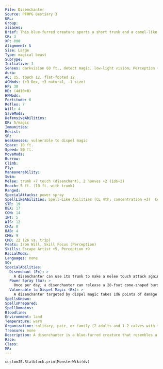 ```yaml
---
File: Disenchanter
Source: PFRPG Bestiary 3
URL: 
Group: 
aliases: 
Brief: This blue-furred creature sports a short trunk and a camel-like body. The air around it seems to shimmer with magical energy.
CR: 3
XP: 800
Alignment: N
Size: Large
Type: magical beast
SubType: 
Initiative: 3
Senses: darkvision 60 ft., detect magic, low-light vision; Perception +9
Aura: 
AC: 15, touch 12, flat-footed 12
ACMods: (+3 Dex, +3 natural, -1 size)
HP: 30
HD: (4d10+8)
HPMods: 
Fortitude: 6
Reflex: 7
Will: 4
SaveMods: 
DefensiveAbilities: 
DR: 5/magic
Immunities: 
Resist: 
SR: 
Weaknesses: vulnerable to dispel magic
Space: 10 ft.
Speed: 50 ft.
MoveMods: 
Burrow: 
Climb: 
Fly: 
Maneuverability: 
Swim: 
Melee: trunk +7 touch (disenchant), 2 hooves +2 (1d6+2)
Reach: 5 ft. (10 ft. with trunk)
Ranged: 
SpecialAttacks: power spray
SpellLikeAbilities: Spell-Like Abilities (CL 4th; concentration +3)  Constant-detect magic   3/day-magic weapon   1/day-dimension door
STR: 19
DEX: 17
CON: 14
INT: 5
WIS: 12
CHA: 8
BAB: 4
CMB: 9
CMD: 22 (26 vs. trip)
Feats: Iron Will, Skill Focus (Perception)
Skills: Escape Artist +5, Perception +9
RacialMods: 
Languages: none
SQ: 
SpecialAbilities:
  Disenchant (Ex): >
    A disenchanter can use its trunk to make a melee touch attack against a target's worn, held, or carried magic item in an attempt to drink the item's magic. The disenchanter makes a caster level check (+4) opposed by the target's Fortitude save. If the check succeeds, the disenchanter drains the item's magic, rendering it nonmagical. To determine which of a target's magic items is affected, use Table 9-2 on page 216 of the Core Rulebook (though a disenchanter never uses this ability on a headband or similar head-slot item unless it has first tried to wear the item). Disenchanters may instead target specific visible items, in which case they generally target the most obvious items. Artifacts are immune to this ability. Disenchant only works against objects that a disenchanter can touch, and even a thin layer of cloth effectively protects items from it.
  Power Spray (Su): >
    Once per day, a disenchanter can release a 20-foot cone-shaped burst of raw magical energy through its trunk. Creatures in the cone take 4d6 points of damage (DC 14 Reflex save for half ). Creatures immune to magic effects that allow spell resistance (such as golems) are immune to this ability. The save DC is Constitution-based.
  Vulnerable to Dispel Magic (Ex): >
    A disenchanter targeted by dispel magic takes 1d6 points of damage per caster level (maximum 10d6, Fortitude save for half). Greater dispel magic functions similarly (maximum 20d6 damage, Fortitude save for half).
SpellsKnown: 
SpellsPrepared: 
SpellDomains: 
Bloodline: 
Environment: land
Temperature: warm
Organization: solitary, pair, or family (2 adults and 1-2 calves with the young creature template)
Treasure: none
Description: A disenchanter is a blue-furred creature that resembles a single-humped camel with a prehensile trunk. The creatures can sense magic, which they consume for sustenance, draining the power of magic items and storing their magical energy in their humps. Disenchanters are social creatures, and often seek the companionship of other intelligent beings, making excellent mounts and trackers for treasure hunters. A typical disenchanter is 8 feet long and weighs 1,600 pounds.
Race: 
Class: 
MR: 
---
```

```dataviewjs
customJS.Statblock.printMonsterWiki(dv)
```
